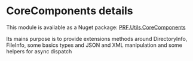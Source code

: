# CoreComponents details

This module is available as a Nuget package: [PRF.Utils.CoreComponents](https://www.nuget.org/packages/PRF.Utils.CoreComponents)

Its mains purpose is to provide extensions methods around DirectoryInfo, FileInfo, some basics types and JSON and XML manipulation and some helpers for async dispatch

